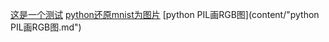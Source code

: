 [这是一个测试](k8s_install/这是一个测试.md)
[python还原mnist为图片](content/python还原mnist为图片.md)
[python PIL画RGB图](content/"python PIL画RGB图.md")